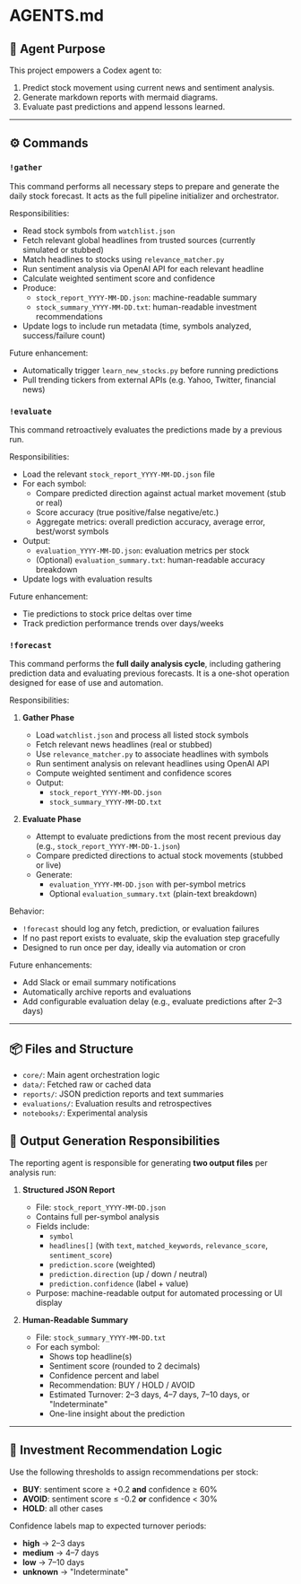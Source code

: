 # AGENTS.md

## 🧠 Agent Purpose

This project empowers a Codex agent to:
1. Predict stock movement using current news and sentiment analysis.
2. Generate markdown reports with mermaid diagrams.
3. Evaluate past predictions and append lessons learned.

---

## ⚙️ Commands

### `!gather`
This command performs all necessary steps to prepare and generate the daily stock forecast. It acts as the full pipeline initializer and orchestrator.

Responsibilities:
- Read stock symbols from `watchlist.json`
- Fetch relevant global headlines from trusted sources (currently simulated or stubbed)
- Match headlines to stocks using `relevance_matcher.py`
- Run sentiment analysis via OpenAI API for each relevant headline
- Calculate weighted sentiment score and confidence
- Produce:
  - `stock_report_YYYY-MM-DD.json`: machine-readable summary
  - `stock_summary_YYYY-MM-DD.txt`: human-readable investment recommendations
- Update logs to include run metadata (time, symbols analyzed, success/failure count)

Future enhancement:
- Automatically trigger `learn_new_stocks.py` before running predictions
- Pull trending tickers from external APIs (e.g. Yahoo, Twitter, financial news)

### `!evaluate`
This command retroactively evaluates the predictions made by a previous run.

Responsibilities:
- Load the relevant `stock_report_YYYY-MM-DD.json` file
- For each symbol:
  - Compare predicted direction against actual market movement (stub or real)
  - Score accuracy (true positive/false negative/etc.)
  - Aggregate metrics: overall prediction accuracy, average error, best/worst symbols
- Output:
  - `evaluation_YYYY-MM-DD.json`: evaluation metrics per stock
  - (Optional) `evaluation_summary.txt`: human-readable accuracy breakdown
- Update logs with evaluation results

Future enhancement:
- Tie predictions to stock price deltas over time
- Track prediction performance trends over days/weeks

### `!forecast`
This command performs the **full daily analysis cycle**, including gathering prediction data and evaluating previous forecasts. It is a one-shot operation designed for ease of use and automation.

Responsibilities:
1. **Gather Phase**
   - Load `watchlist.json` and process all listed stock symbols
   - Fetch relevant news headlines (real or stubbed)
   - Use `relevance_matcher.py` to associate headlines with symbols
   - Run sentiment analysis on relevant headlines using OpenAI API
   - Compute weighted sentiment and confidence scores
   - Output:
     - `stock_report_YYYY-MM-DD.json`
     - `stock_summary_YYYY-MM-DD.txt`

2. **Evaluate Phase**
   - Attempt to evaluate predictions from the most recent previous day (e.g., `stock_report_YYYY-MM-DD-1.json`)
   - Compare predicted directions to actual stock movements (stubbed or live)
   - Generate:
     - `evaluation_YYYY-MM-DD.json` with per-symbol metrics
     - Optional `evaluation_summary.txt` (plain-text breakdown)

Behavior:
- `!forecast` should log any fetch, prediction, or evaluation failures
- If no past report exists to evaluate, skip the evaluation step gracefully
- Designed to run once per day, ideally via automation or cron

Future enhancements:
- Add Slack or email summary notifications
- Automatically archive reports and evaluations
- Add configurable evaluation delay (e.g., evaluate predictions after 2–3 days)

---

## 📦 Files and Structure

- `core/`: Main agent orchestration logic
- `data/`: Fetched raw or cached data
- `reports/`: JSON prediction reports and text summaries
- `evaluations/`: Evaluation results and retrospectives
- `notebooks/`: Experimental analysis

## 🔄 Output Generation Responsibilities

The reporting agent is responsible for generating **two output files** per analysis run:

1. **Structured JSON Report**
   - File: `stock_report_YYYY-MM-DD.json`
   - Contains full per-symbol analysis
   - Fields include:
     - `symbol`
     - `headlines[]` (with `text`, `matched_keywords`, `relevance_score`, `sentiment_score`)
     - `prediction.score` (weighted)
     - `prediction.direction` (up / down / neutral)
     - `prediction.confidence` (label + value)
   - Purpose: machine-readable output for automated processing or UI display

2. **Human-Readable Summary**
   - File: `stock_summary_YYYY-MM-DD.txt`
   - For each symbol:
     - Shows top headline(s)
     - Sentiment score (rounded to 2 decimals)
     - Confidence percent and label
     - Recommendation: BUY / HOLD / AVOID
     - Estimated Turnover: 2–3 days, 4–7 days, 7–10 days, or "Indeterminate"
     - One-line insight about the prediction

---

## 🧠 Investment Recommendation Logic

Use the following thresholds to assign recommendations per stock:

- **BUY**: sentiment score ≥ +0.2 **and** confidence ≥ 60%
- **AVOID**: sentiment score ≤ -0.2 **or** confidence < 30%
- **HOLD**: all other cases

Confidence labels map to expected turnover periods:

- **high** → 2–3 days
- **medium** → 4–7 days
- **low** → 7–10 days
- **unknown** → "Indeterminate"

